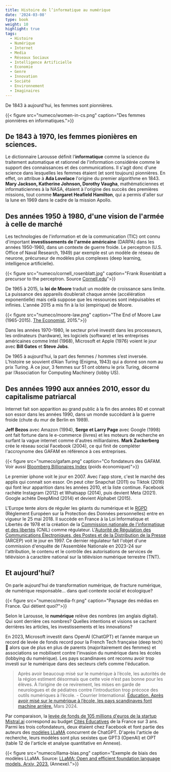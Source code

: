 ```yaml
---
title: Histoire de l’informatique au numérique
date: '2024-03-08'
type: book
weight: 10
highlight: true
tags:
  - Histoire
  - Numérique
  - Internet
  - Media
  - Réseaux Sociaux
  - Intelligence Artificielle
  - Economie
  - Genre
  - Innovation
  - Société
  - Environnement
  - Imaginaires
---
```


De 1843 à aujourd'hui, les femmes sont pionnières.

<!--more-->

{{< figure src="numeco/women-in-cs.png" caption="Des femmes pionnières en informatiques.">}}

## De 1843 à 1970, les femmes pionières en sciences.

Le dictionnaire Larousse définit l'<b>informatique</b> comme la science du traitement automatique et rationnel de l'information considérée comme le support des connaissances et des communications. Il s'agit donc d'une science dans lesquelles les femmes étaient (et sont toujours) pionnières. En effet, on attribue à <b>Ada Lovelace</b> l'origine du premier algorithme en 1843. <b>Mary Jackson, Katherine Johnson, Dorothy Vaugha</b>, mathématiciennes et informaticiennes à la NASA, étaient à l'origine des succès des premières missions, tout comme <b>Margaret Heafield Hamilton</b>, qui a permis d'aller sur la lune en 1969 dans le cadre de la mission Apollo.

## Des années 1950 à 1980, d'une vision de l'armée à celle de marché

Les technologies de l'information et de la communication (TIC) ont connu d'important <b>investissements de l'armée américaine</b> (DARPA) dans les années 1950-1960, dans un contexte de guerre froide.
Le perceptron (U.S. Office of Naval Research, 1949) par exemple est un modèle de réseau de neurone, précurseur de modèles plus complexes (deep learning, intelligence artificielle).

{{< figure src="numeco/cornell_rosenblatt.jpg" caption="Frank Rosenblatt a precursor to the perceptron. Source [Cornell.edu](https://news.cornell.edu/stories/2019/09/professors-perceptron-paved-way-ai-60-years-too-soon)">}}

De 1965 à 2015, la <b>loi de Moore</b> traduit un modèle de croissance sans limite. La puissance des appareils doublerait chaque année (accélération exponentielle) mais celà suppose que les ressources sont inépuisables et infinies. L'année 2015 a mis fin à la loi (empirique) de Moore.

{{< figure src="numeco/moore-law.png" caption="The End of Moore Law (1965-2015). [The Economist](https://www.economist.com/the-economist-explains/2015/04/19/the-end-of-moores-law), 2015.">}}

Dans les années 1970-1980, le secteur privé investit dans les processeurs, les ordinateurs (hardware), les logiciels (software) et les entreprises américaines comme Intel (1968), Microsoft et Apple (1976) voient le jour avec <b>Bill Gates</b> et <b>Steve Jobs</b>.

De 1965 à aujourd’hui, la part des femmes / hommes s’est inversée.
L’histoire se souvient d’Alan Turing (Enigma, 1943) qui a donné son nom au prix Turing.
À ce jour, 3 femmes sur 51 ont obtenu le prix Turing, décerné par l’Association for Computing Machinery (lobby US).

## Des années 1990 aux années 2010, essor du capitalisme patriarcal

Internet fait son apparition au grand public à la fin des années 80 et connait son essor dans les années 1990, dans un monde succédant à la guerre froide (chute du mur de Berlin en 1989).

<b>Jeff Bezos</b> avec Amazon (1994), <b>Serge et Larry Page</b> avec Google (1998) ont fait fortune dans le e-commerce (livres) et les moteurs de recherche en surfant la vague internet comme d'autres milliardaires.
<b>Mark Zuckerberg</b> crée le réseau social Facebook (2004), ce qui finit de compléter l'accroynome des GAFAM en référence à ces entreprises.

{{< figure src="numeco/gafam.png" caption="Co fondateurs des GAFAM. Voir aussi [Bloomberg Billionaires Index](https://bloomberg.com/billionaires/) (poids économique)">}}

Le premier iphone voit le jour en 2007. Avec l'app store, c'est le marché des applis qui connait son essor.
On peut citer Snapchat (2011) ou Tiktok (2016) qui font leur apparition dans les années 2010, et la liste continue.
Facebook rachète Instagram (2012) et Whatsapp (2014), puis devient Meta (2021). Google achète DeepMind (2014) et devient Alphabet (2015).

L'Europe tente alors de réguler les géants du numérique et le [RGPD](https://www.cnil.fr/fr/rgpd-de-quoi-parle-t-on) (Réglement Européen sur la Protection des Données personnelles) entre en vigueur le 25 mai 2018. Il succède en France à la Loi Informatique et Libertés de 1978 et la création de la [Commission nationale de l'informatique et des libertés](https://www.cnil.fr/fr/) (CNIL) comme régulateur. L'[Autorité de Régulation des Communications Électroniques, des Postes et de la Distribution de la Presse](https://www.arcep.fr/) (ARCEP) voit le jour en 1997. Ce dernier régulateur fait l'objet d'une commission d'enquête de l'Assemblée Nationale en 2023-24 sur l'attribution, le contenu et le contrôle des autorisations de services de télévision à caractère national sur la télévision numérique terrestre (TNT).

## Et aujourd'hui?

On parle aujourd'hui de transformation numérique, de fracture numérique, de numérique responsable... dans quel contexte social et écologique?

{{< figure src="numeco/media-fr.png" caption="Paysage des médias en France. Qui détient quoi?">}}

Selon le Larousse, le <b>numérique</b> relève des nombres (en anglais digital). Qui sont derrière ces nombres?
Quelles intentions et visions se cachent derrières les articles, les investissements et les innovations?

En 2023, Microsoft investit dans OpenAI (ChatGPT) et l’année marque un record de levée de fonds record pour la French Tech française (deep tech) 🐓 alors que de plus en plus de parents (majoritairement des femmes) et associations se mobilisent contre l'invasion du numérique dans les écoles (lobbying du numérique). Les pays scandinaves ont reconnu avoir trop investi sur le numérique dans des secteurs clefs comme l'éducation.

> Après avoir beaucoup misé sur le numérique à l’école, les autorités de la région estiment désormais que cette voie n’est pas bonne pour les élèves. À l’origine de ce revirement, les mises en garde de neurologues et de pédiatres contre l’introduction trop précoce des outils numériques à l’école. - Courrier International. [Éducation. Après avoir misé sur le numérique à l’école, les pays scandinaves font machine arrière.](https://www.courrierinternational.com/article/education-apres-avoir-mise-sur-le-numerique-a-l-ecole-les-pays-scandinaves-font-machine-arriere) Mars 2024.

Par comparaison, la [levée de fonds de 105 millions d'euros de la startup Mistral.ai](https://www.maddyness.com/2023/06/13/mistral-levee-de-fonds-105-millions-artificielle-generative/) correspond au budget [Cités Éducatives](https://www.citeseducatives.fr/actualites/100-millions-deuros-dici-2022-mobilises-pour-la-reussite-des-enfants-et-des-jeunes-des-quartiers) de la France sur 3 ans. Parmi les trois cofondateurs, deux étaient chez Facebook et font partie des auteurs des [modèles LLaMA](https://arxiv.org/abs/2302.13971) concurrent de ChatGPT. D'après l'article de recherche, leurs modèles sont plus sexistes que GPT3 (OpenAI) et OPT (table 12 de l'article et analyse quantitative en Annexe).

{{< figure src="numeco/llama-bias.png" caption="Exemple de biais des modèles LLaMA. Source: [LLaMA: Open and efficient foundation language models. Arxiv, 2023.](https://arxiv.org/abs/2302.13971) (Annexe).">}}